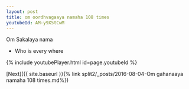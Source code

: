 ```yaml
---
layout: post
title: om oordhvagaaya namaha 108 times
youtubeId: AM-y9X5tCwM
---
```

 
 
Om Sakalaya nama 
 
 -  Who is every where 
 
  
 
  
 
 
 
 
 
 


{% include youtubePlayer.html id=page.youtubeId %}
 
[Next]({{ site.baseurl }}{% link  split2/_posts/2016-08-04-Om gahanaaya namaha 108 times.md%})
 
